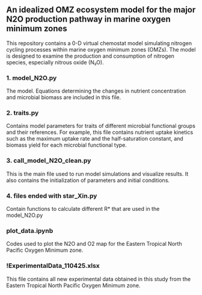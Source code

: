 ## An idealized OMZ ecosystem model for the major N2O production pathway in marine oxygen minimum zones
This repository contains a 0-D virtual chemostat model simulating nitrogen cycling processes within marine oxygen minimum zones (OMZs). The model is designed to examine the production and consumption of nitrogen species, especially nitrous oxide (N₂O). 

### 1. model_N2O.py 
The model. Equations determining the changes in nutrient concentration and microbial biomass are included in this file.

### 2. traits.py 
Contains model parameters for traits of different microbial functional groups and their references. For example, this file contains nutrient uptake kinetics such as the maximum uptake rate and the half-saturation constant, and biomass yield for each microbial functional type.

### 3. call_model_N2O_clean.py
This is the main file used to run model simulations and visualize results. It also contains the initialization of parameters and initial conditions. 

### 4. files ended with star_Xin.py
Contain functions to calculate different R* that are used in the model_N2O.py

### plot_data.ipynb
Codes used to plot the N2O and O2 map for the Eastern Tropical North Pacific Oxygen Minimum zone.

### !ExperimentalData_110425.xlsx
This file contains all new experimental data obtained in this study from the Eastern Tropical North Pacific Oxygen Minimum zone.
